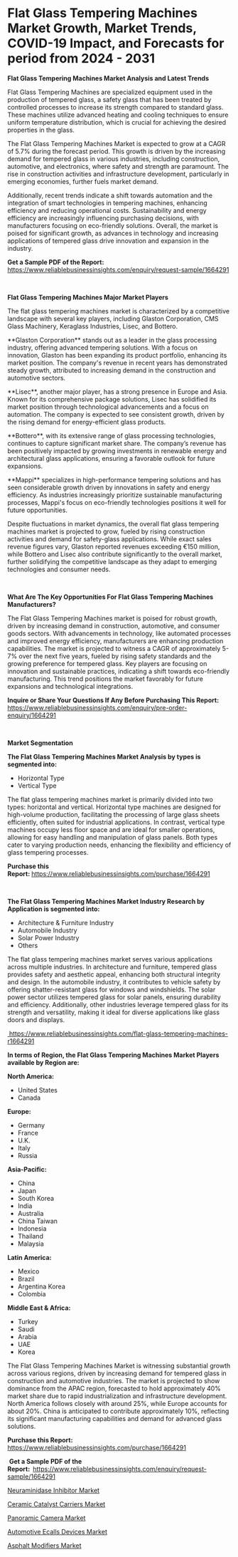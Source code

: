 <p><h1>Flat Glass Tempering Machines Market Growth, Market Trends, COVID-19 Impact, and Forecasts for period from 2024 - 2031</h1></p><p><strong>Flat Glass Tempering Machines Market Analysis and Latest Trends</strong></p>
<p><p>Flat Glass Tempering Machines are specialized equipment used in the production of tempered glass, a safety glass that has been treated by controlled processes to increase its strength compared to standard glass. These machines utilize advanced heating and cooling techniques to ensure uniform temperature distribution, which is crucial for achieving the desired properties in the glass.</p><p>The Flat Glass Tempering Machines Market is expected to grow at a CAGR of 5.7% during the forecast period. This growth is driven by the increasing demand for tempered glass in various industries, including construction, automotive, and electronics, where safety and strength are paramount. The rise in construction activities and infrastructure development, particularly in emerging economies, further fuels market demand.</p><p>Additionally, recent trends indicate a shift towards automation and the integration of smart technologies in tempering machines, enhancing efficiency and reducing operational costs. Sustainability and energy efficiency are increasingly influencing purchasing decisions, with manufacturers focusing on eco-friendly solutions. Overall, the market is poised for significant growth, as advances in technology and increasing applications of tempered glass drive innovation and expansion in the industry.</p></p>
<p><strong>Get a Sample PDF of the Report:&nbsp;</strong> <a href="https://www.reliablebusinessinsights.com/enquiry/request-sample/1664291?utm_campaign=48&utm_medium=2&utm_source=Github&utm_content=ia&utm_term=03102024&utm_id=flat-glass-tempering-machines">https://www.reliablebusinessinsights.com/enquiry/request-sample/1664291</a></p>
<p>&nbsp;</p>
<p><strong>Flat Glass Tempering Machines Major Market Players</strong></p>
<p><p>The flat glass tempering machines market is characterized by a competitive landscape with several key players, including Glaston Corporation, CMS Glass Machinery, Keraglass Industries, Lisec, and Bottero. </p><p>**Glaston Corporation** stands out as a leader in the glass processing industry, offering advanced tempering solutions. With a focus on innovation, Glaston has been expanding its product portfolio, enhancing its market position. The company's revenue in recent years has demonstrated steady growth, attributed to increasing demand in the construction and automotive sectors.</p><p>**Lisec**, another major player, has a strong presence in Europe and Asia. Known for its comprehensive package solutions, Lisec has solidified its market position through technological advancements and a focus on automation. The company is expected to see consistent growth, driven by the rising demand for energy-efficient glass products.</p><p>**Bottero**, with its extensive range of glass processing technologies, continues to capture significant market share. The company’s revenue has been positively impacted by growing investments in renewable energy and architectural glass applications, ensuring a favorable outlook for future expansions.</p><p>**Mappi** specializes in high-performance tempering solutions and has seen considerable growth driven by innovations in safety and energy efficiency. As industries increasingly prioritize sustainable manufacturing processes, Mappi's focus on eco-friendly technologies positions it well for future opportunities.</p><p>Despite fluctuations in market dynamics, the overall flat glass tempering machines market is projected to grow, fueled by rising construction activities and demand for safety-glass applications. While exact sales revenue figures vary, Glaston reported revenues exceeding €150 million, while Bottero and Lisec also contribute significantly to the overall market, further solidifying the competitive landscape as they adapt to emerging technologies and consumer needs.</p></p>
<p>&nbsp;</p>
<p><strong>What Are The Key Opportunities For Flat Glass Tempering Machines Manufacturers?</strong></p>
<p><p>The Flat Glass Tempering Machines market is poised for robust growth, driven by increasing demand in construction, automotive, and consumer goods sectors. With advancements in technology, like automated processes and improved energy efficiency, manufacturers are enhancing production capabilities. The market is projected to witness a CAGR of approximately 5-7% over the next five years, fueled by rising safety standards and the growing preference for tempered glass. Key players are focusing on innovation and sustainable practices, indicating a shift towards eco-friendly manufacturing. This trend positions the market favorably for future expansions and technological integrations.</p></p>
<p><strong>Inquire or Share Your Questions If Any Before Purchasing This Report:</strong> <a href="https://www.reliablebusinessinsights.com/enquiry/pre-order-enquiry/1664291?utm_campaign=48&utm_medium=2&utm_source=Github&utm_content=ia&utm_term=03102024&utm_id=flat-glass-tempering-machines">https://www.reliablebusinessinsights.com/enquiry/pre-order-enquiry/1664291</a></p>
<p>&nbsp;</p>
<p><strong>Market Segmentation</strong></p>
<p><strong>The Flat Glass Tempering Machines Market Analysis by types is segmented into:</strong></p>
<p><ul><li>Horizontal Type</li><li>Vertical Type</li></ul></p>
<p><p>The flat glass tempering machines market is primarily divided into two types: horizontal and vertical. Horizontal type machines are designed for high-volume production, facilitating the processing of large glass sheets efficiently, often suited for industrial applications. In contrast, vertical type machines occupy less floor space and are ideal for smaller operations, allowing for easy handling and manipulation of glass panels. Both types cater to varying production needs, enhancing the flexibility and efficiency of glass tempering processes.</p></p>
<p><strong>Purchase this Report:&nbsp;</strong><a href="https://www.reliablebusinessinsights.com/purchase/1664291?utm_campaign=48&utm_medium=2&utm_source=Github&utm_content=ia&utm_term=03102024&utm_id=flat-glass-tempering-machines">https://www.reliablebusinessinsights.com/purchase/1664291</a></p>
<p>&nbsp;</p>
<p><strong>The Flat Glass Tempering Machines Market Industry Research by Application is segmented into:</strong></p>
<p><ul><li>Architecture & Furniture Industry</li><li>Automobile Industry</li><li>Solar Power Industry</li><li>Others</li></ul></p>
<p><p>The flat glass tempering machines market serves various applications across multiple industries. In architecture and furniture, tempered glass provides safety and aesthetic appeal, enhancing both structural integrity and design. In the automobile industry, it contributes to vehicle safety by offering shatter-resistant glass for windows and windshields. The solar power sector utilizes tempered glass for solar panels, ensuring durability and efficiency. Additionally, other industries leverage tempered glass for its strength and versatility, making it ideal for diverse applications like glass doors and displays.</p></p>
<p><a href="https://www.reliablebusinessinsights.com/flat-glass-tempering-machines-r1664291?utm_campaign=48&utm_medium=2&utm_source=Github&utm_content=ia&utm_term=03102024&utm_id=flat-glass-tempering-machines">&nbsp;https://www.reliablebusinessinsights.com/flat-glass-tempering-machines-r1664291</a></p>
<p><strong>In terms of Region, the Flat Glass Tempering Machines Market Players available by Region are:</strong></p>
<p>
    <p> <strong> North America: </strong>
        <ul>
            <li>United States</li>
            <li>Canada</li>
        </ul>
        </p> 
    <p> <strong> Europe: </strong>
        <ul>
            <li>Germany</li>
            <li>France</li>
            <li>U.K.</li>
            <li>Italy</li>
            <li>Russia</li>
        </ul>
        </p> 
    <p> <strong> Asia-Pacific: </strong>
        <ul>
            <li>China</li>
            <li>Japan</li>
            <li>South Korea</li>
            <li>India</li>
            <li>Australia</li>
            <li>China Taiwan</li>
            <li>Indonesia</li>
            <li>Thailand</li>
            <li>Malaysia</li>
        </ul>
        </p> 
    <p> <strong> Latin America: </strong>
        <ul>
            <li>Mexico</li>
            <li>Brazil</li>
            <li>Argentina Korea</li>
            <li>Colombia</li>
        </ul>
        </p> 
    <p> <strong> Middle East & Africa: </strong>
        <ul>
            <li>Turkey</li>
            <li>Saudi</li>
            <li>Arabia</li>
            <li>UAE</li>
            <li>Korea</li>
        </ul>
    </p>
    </p>
<p><p>The Flat Glass Tempering Machines Market is witnessing substantial growth across various regions, driven by increasing demand for tempered glass in construction and automotive industries. The market is projected to show dominance from the APAC region, forecasted to hold approximately 40% market share due to rapid industrialization and infrastructure development. North America follows closely with around 25%, while Europe accounts for about 20%. China is anticipated to contribute approximately 10%, reflecting its significant manufacturing capabilities and demand for advanced glass solutions.</p></p>
<p><strong>Purchase this Report: </strong><a href="https://www.reliablebusinessinsights.com/purchase/1664291?utm_campaign=48&utm_medium=2&utm_source=Github&utm_content=ia&utm_term=03102024&utm_id=flat-glass-tempering-machines">https://www.reliablebusinessinsights.com/purchase/1664291</a></p>
<p>&nbsp;<strong>Get a Sample PDF of the Report:&nbsp;&nbsp;</strong><a href="https://www.reliablebusinessinsights.com/enquiry/request-sample/1664291?utm_campaign=48&utm_medium=2&utm_source=Github&utm_content=ia&utm_term=03102024&utm_id=flat-glass-tempering-machines">https://www.reliablebusinessinsights.com/enquiry/request-sample/1664291</a></p>
<p><strong></strong></p>
<p><p><a href="https://issuu.com/reportprime-2/docs/neuraminidase-inhibitor-market-size_5c7682e5fff486?utm_campaign=48&utm_medium=2&utm_source=Github&utm_content=ia&utm_term=03102024&utm_id=flat-glass-tempering-machines">Neuraminidase Inhibitor Market</a></p><p><a href="https://github.com/alesiasc0na/Market-Research-Report-List-1/blob/main/ceramic-catalyst-carriers-market.md?utm_campaign=48&utm_medium=2&utm_source=Github&utm_content=ia&utm_term=03102024&utm_id=flat-glass-tempering-machines">Ceramic Catalyst Carriers Market</a></p><p><a href="https://www.linkedin.com/pulse/panoramic-camera-market-global-insights-sales-trends-2024-qgx2f?utm_campaign=48&utm_medium=2&utm_source=Github&utm_content=ia&utm_term=03102024&utm_id=flat-glass-tempering-machines">Panoramic Camera Market</a></p><p><a href="https://github.com/WayneHopkins413/Market-Research-Report-List-1/blob/main/automotive-ecalls-devices-market.md?utm_campaign=48&utm_medium=2&utm_source=Github&utm_content=ia&utm_term=03102024&utm_id=flat-glass-tempering-machines">Automotive Ecalls Devices Market</a></p><p><a href="https://medium.com/@keely_quigley/navigating-the-global-asphalt-modifiers-market-from-trends-to-strategy-2024-2031-bbe5459b6dda?utm_campaign=48&utm_medium=2&utm_source=Github&utm_content=ia&utm_term=03102024&utm_id=flat-glass-tempering-machines">Asphalt Modifiers Market</a></p></p>